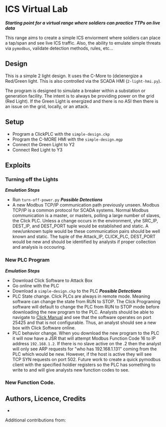 # ICS Virtual Lab
***Starting point for a virtual range where soldiers can practice TTPs on live data***

This range aims to create a simple ICS enviorment where soldiers can place a tap/span and see live ICS traffic. Also, the ability to emulate simple threats via `pymodbus`, validate detection methods, rules, etc...


## Design
This is a simple 2 light design. It uses the C-More to (de)energize a Red/Green light. This is also controlled via the SCADA HMI (`2-light-hmi.py`).

The program is designed to simulate a breaker within a substation or generation facility. The intent is to always be providing power on the grid (Red Light). If the Green Light is energized and there is no ASI then there is an issue on the grid, locally, or an attack.  

## Setup
- Program a ClickPLC with the `simple-design.ckp`
- Program the C-MORE HMI with the `simple-design.mgp`
- Connect the Green Light to Y2
- Connect Red Light to Y3

## Exploits
### Turning off the Lights
***Emulation Steps***
- Run `turn-off-power.py`
***Possible Detections***
- A new Modbus TCP/IP communication path previously unseen. Modbus TCP/IP is a common protocol for SCADA systems. Normal Modbus communication is a master, or masters, polling a large number of slaves, the Click PLC. Unless a change occurs in the environment, yhe SRC_IP, DEST_IP, and DEST_PORT tuple would be established and static. A new/unknown tuple would be 
 these communication pairs should be well known and static. The tuple of the Attack_IP, CLICK_PLC, DEST_PORT would be new and should be identified by analysts if proper collection and analysis is occouring.  

### New PLC Program
***Emulation Steps***
- Download Click Software to Attack Box
- Go online with the PLC
- Download a `simple-design.ckp` to the PLC
***Possible Detections***
- PLC State change. Click PLCs are always in remote mode. Meaning software can change the state from RUN to STOP. The Click Programing software will default to change the PLC from RUN to STOP mode before downloading the new program to the PLC. Analysts should be able to navigate to [Click Manual](https://www.automationdirect.com/microsites/clickplcs/click-help/Content/234.htm) and see that the software operates on port 25425 and that is not configurable. Thus, an analyst should see a new box with Click Software online. 
- PLC behavior change. When you download the new program to the PLC it will now have a JSR that will attempt Modbus Function Code 16 to IP address `192.168.1.2`. If there is no slave active on the .2 then the analyst will only see ARP requests for "who has 192.168.1.131" coming from the PLC which would be new. However, if the host is active they will see TCP SYN requests on port 502. Future work to create a quick pymodbus client with the specified holdier registers so the PLC has something to write to and will give analysts new function codes to see.  


### New Function Code. 

## Authors, Licence, Credits
- 
Additional contributions from: